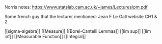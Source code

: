 Norris notes: https://www.statslab.cam.ac.uk/~james/Lectures/pm.pdf

Some french guy that the lecturer mentioned:
Jean F Le Gall website CH1 & 2

[[sigma-algebra]]
[[Measure]]
[[Borel-Cantelli Lemmas]]
[[lim sup]]
[[lim inf]]
[[Measurable Function]]
[[Integral]]
